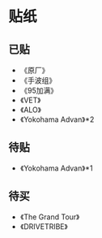 # 贴纸
## 已贴
- 《原厂》
- 《手波组》
- 《95加满》
- 《VET》
- 《ALO》
- 《Yokohama Advan》*2
## 待贴
- 《Yokohama Advan》*1
## 待买
- 《The Grand Tour》
- 《DRIVETRIBE》